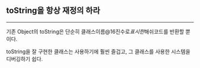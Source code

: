 ## toString을 항상 재정의 하라

---

기존 Object의 toString은 단순히 클래스이름@16진수로*표시한*해쉬코드를 반환할 뿐이다.

toString을 잘 구현한 클래스는 사용하기에 훨씬 즐겁고, 그 클래스를 사용한 시스템을 디버깅하기 쉽다.
